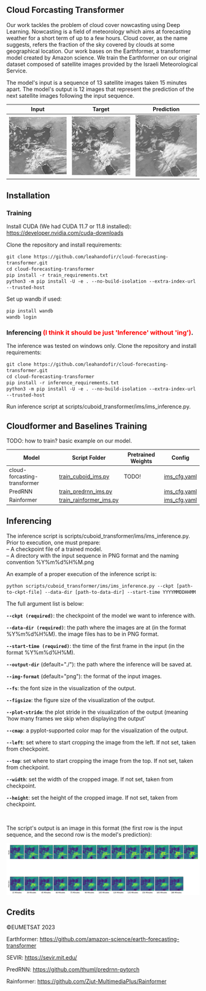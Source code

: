 ## Cloud Forcasting Transformer

Our work tackles the problem of cloud cover nowcasting using Deep Learning. Nowcasting is a field of meteorology which aims at forecasting weather for a short term of up to
a few hours. Cloud cover, as the name suggests, refers the fraction of the sky covered by clouds at some geographical location. Our work bases on the Earthformer, a transformer model created by Amazon science. 
We train the Earthformer on our original dataset composed of satellite images provided by the Israeli Meteorological Service.

The model's input is a sequence of 13 satellite images taken 15 minutes apart. The model's output is 12 images that
represent the prediction of the next satellite images following the input sequence.

|  Input  |  Target  | Prediction |
|:-------------------------:|:-------------------------:|:-------------------------:|
|  <img src="./images_for_readme/test_0_input.gif" width="200"/>  |  <img src="./images_for_readme/test_0_target.gif" width="200"/>  |  <img src="./images_for_readme/test_0_lpips_wd.gif" width="200"/>  |

## Installation
### Training
Install CUDA (We had CUDA 11.7 or 11.8 installed): https://developer.nvidia.com/cuda-downloads

Clone the repository and install requirements:
```
git clone https://github.com/leahandofir/cloud-forecasting-transformer.git
cd cloud-forecasting-transformer
pip install -r train_requirements.txt
python3 -m pip install -U -e . --no-build-isolation --extra-index-url --trusted-host
```

Set up wandb if used:
```
pip install wandb
wandb login
```

### Inferencing <span style="color:red">(I think it should be just 'Inference' without 'ing')</span>.
The inference was tested on windows only.
Clone the repository and install requirements:
```
git clone https://github.com/leahandofir/cloud-forecasting-transformer.git
cd cloud-forecasting-transformer
pip install -r inference_requirements.txt
python3 -m pip install -U -e . --no-build-isolation --extra-index-url --trusted-host
```
Run inference script at scripts/cuboid_transformer/ims/ims_inference.py.

## Cloudformer and Baselines Training
TODO: how to train? basic example on our model.

| Model       | Script Folder                                                                     | Pretrained Weights                                                                                                     | Config                                                        |
|---------------|-----------------------------------------------------------------------------------|------------------------------------------------------------------------------------------------------------------------|---------------------------------------------------------------|
| cloud-forcasting-transformer         | [train_cuboid_ims.py](./scripts/cuboid_transformer/ims/train_cuboid_ims.py)       | TODO!        | [ims_cfg.yaml](./scripts/cuboid_transformer/ims/ims_cfg.yaml) |
| PredRNN | [train_predrnn_ims.py](./scripts/baselines/predrnn/train_predrnn_ims.py)          | | [ims_cfg.yaml](./scripts/baselines/predrnn/ims_cfg.yaml)      |
| Rainformer | [train_rainformer_ims.py](./scripts/baselines/rainformer/train_rainformer_ims.py) | | [ims_cfg.yaml](./scripts/baselines/rainformer/ims_cfg.yaml)   |

## Inferencing

The inference script is scripts/cuboid_transformer/ims/ims_inference.py. Prior to execution, one must prepare:  
&ndash; A checkpoint file of a trained model.  
&ndash; A directory with the input sequence in PNG format and the naming convention %Y%m%d%H%M.png

An example of a proper execution of the inference script is:
```
python scripts/cuboid_transformer/ims/ims_inference.py --ckpt [path-to-ckpt-file] --data-dir [path-to-data-dir] --start-time YYYYMMDDHHMM
```

The full argument list is below:

**`--ckpt (required)`**: the checkpoint of the model we want to inference with. 

**`--data-dir (required)`**: the path where the images are at (in the format %Y%m%d%H%M). the image files has to be in PNG format.

**`--start-time (required)`**: the time of the first frame in the input (in the format %Y%m%d%H%M).

**`--output-dir`** (default="./"): the path where the inference will be saved at.

**`--img-format`** (default="png"): the format of the input images.

**`--fs`**: the font size in the visualization of the output.

**`--figsize`**: the figure size of the visualization of the output.

**`--plot-stride`**: the plot stride in the visualization of the output (meaning 'how many frames we skip when displaying the output'

**`--cmap`**: a pyplot-supported color map for the visualization of the output.

**`--left`**: set where to start cropping the image from the left. If not set, taken from checkpoint.

**`--top`**: set where to start cropping the image from the top. If not set, taken from checkpoint.

**`--width`**: set the width of the cropped image. If not set, taken from checkpoint.

**`--height`**: set the height of the cropped image. If not set, taken from checkpoint.

<br>

The script's output is an image in this format (the first row is the input sequence, and the second row is the model's prediction):

![](./images_for_readme/inference_output.png)

## Credits
©EUMETSAT 2023

Earthformer: https://github.com/amazon-science/earth-forecasting-transformer

SEVIR: https://sevir.mit.edu/

PredRNN: https://github.com/thuml/predrnn-pytorch

Rainformer: https://github.com/Zjut-MultimediaPlus/Rainformer
